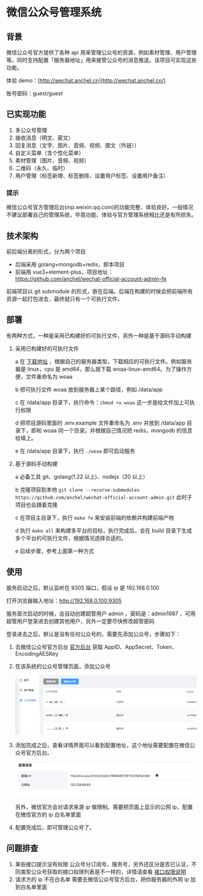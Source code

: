 # **微信公众号管理系统**

## 背景

微信公众号官方提供了各种 api 用来管理公众号的资源，例如素材管理、用户管理等。同时支持配置「服务器地址」用来接管公众号的消息推送。该项目可实现这些功能。

体验 demo：[http://wechat.anchel.cn](http://wechat.anchel.cn/)

账号密码：guest/guest

## **已实现功能**

1. 多公众号管理
2. 接收消息（明文、密文）
3. 回复消息（文字、图片、音频、视频、图文（外链））
4. 自定义菜单（含个性化菜单）
5. 素材管理（图片、音频、视频）
6. 二维码（永久、临时）
7. 用户管理（标签新增、标签删除、设置用户标签、设置用户备注）

### 提示

微信公众号官方管理后台(mp.weixin.qq.com)的功能完整、体验良好。一般情况不建议部署自己的管理系统，毕竟功能、体验与官方管理系统相比还是有所损失。

## 技术架构

前后端分离的形式，分为两个项目

- 后端采用 golang+mongodb+redis，即本项目
- 前端用 vue3+element-plus，项目地址：https://github.com/anchel/wechat-official-account-admin-fe

前端项目以 git submodule 的形式，嵌在后端。后端在构建的时候会把前端所有资源一起打包进去，最终就只有一个可执行文件。

## 部署

有两种方式，一种是采用已构建好的可执行文件，另外一种是基于源码手动构建

1. 采用已构建好的可执行文件

   a 在 [下载地址](https://github.com/anchel/wechat-official-account-admin/releases) ，根据自己的服务器类型，下载相应的可执行文件。例如服务器是 linux，cpu 是 amd64，那么就下载 woaa-linux-amd64。为了操作方便，文件重命名为 woaa

   b 把可执行文件 woaa 放到服务器上某个路径，例如 /data/app

   c 在 /data/app 目录下，执行命令：`chmod +x woaa` 这一步是给文件加上可执行权限

   d 把项目源码里面的 .env.example 文件重命名为 .env 并放到 /data/app 目录下，即和 woaa 同一个目录。并根据自己情况把 redis，mongodb 的信息给填上。

   e 在 /data/app 目录下，执行 `./woaa` 即可启动服务

2. 基于源码手动构建

   a 必备工具 git、golang(1.22 以上)、nodejs（20 以上）

   b 克隆项目到本地 `git clone --recurse-submodules https://github.com/anchel/wechat-official-account-admin.git` 此时子项目也会跟着克隆

   c 在项目主目录下，执行 `make fe` 来安装前端的依赖并构建前端产物

   d 执行 `make all` 来构建多平台的目标，执行完成后，会在 build 目录下生成多个平台的可执行文件，根据情况选择合适的。

   e 后续步骤，参考上面第一种方式

## 使用

服务启动之后，默认监听在 9305 端口，假设 ip 是 192.168.0.100

打开浏览器输入地址：http://192.168.0.100:9305

服务首次启动的时候，会自动创建超管用户 admin ，密码是：admin1987 ，可用超管用户登录进去创建其他用户，另外一定要尽快修改超管密码

登录进去之后，默认是没有任何公众号的，需要先添加公众号，步骤如下：

1. 去微信公众号官方后台 [官方后台](https://mp.weixin.qq.com/) 获取 AppID、AppSecret、Token、EncodingAESKey
2. 在该系统的公众号管理页面，添加公众号

   ![1731309451354](image/README/1731309451354.png)

3. 添加完成之后，查看详情界面可以看到配置地址，这个地址需要配置在微信公众号官方后台。

   ![1731309337778](image/README/1731309337778.png)

   另外，微信官方会对请求来源 ip 做限制。需要把页面上显示的公网 ip，配置在微信官方的 ip 白名单里面

4. 配置完成后，即可管理公众号了。

## 问题排查

1. 某些接口提示没有权限
   公众号分订阅号，服务号，另外还区分是否已认证，不同类型公众号获取的接口权限列表是不一样的，详情请查看 [接口权限说明](https://developers.weixin.qq.com/doc/offiaccount/Getting_Started/Explanation_of_interface_privileges.html)
2. 请求方的 ip 不在白名单
   需要去微信公众号官方后台，把你服务器的外网 ip 加到白名单里面
